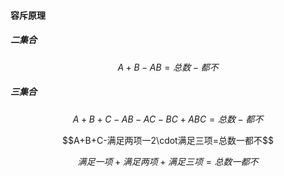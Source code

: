 #### 容斥原理

##### 二集合

$$A+B-AB=总数-都不$$

##### 三集合

$$A+B+C-AB-AC-BC+ABC=总数-都不$$

$$A+B+C-满足两项一2\cdot满足三项=总数一都不$$

$$满足一项+满足两项+满足三项=总数一都不$$